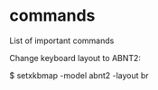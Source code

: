 # commands
List of important commands 

Change keyboard layout to ABNT2:

$ setxkbmap -model abnt2 -layout br
